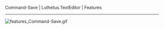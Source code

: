 Command-Save | Luthetus.TextEditor | Features

---

![features_Command-Save.gif](../../Images/Gifs/features_Command-Save.gif)